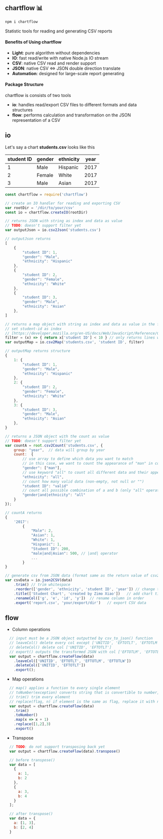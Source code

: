 ## chartflow 📊

```sh
npm i chartflow
```

Statistic tools for reading and generating CSV reports

#### Benefits of Using chartflow
- **Light**: pure algorithm without dependencies
- **IO**: fast read/write with native Node.js IO stream
- **CSV**: native CSV read and render support
- **JSON**: native CSV <=> JSON double direction translate
- **Automation**: designed for large-scale report generating

#### Package Structure
chartflow is consists of two tools
- **io**: handles read/export CSV files to different formats and data structures
- **flow**: performs calculation and transformation on the JSON representation of a CSV 

## io

Let's say a chart **students.csv** looks like this

| student ID | gender | ethnicity | year |
| ---------- | ------ | --------- | ---- |
| 1          | Male   | Hispanic  | 2017 |
| 2          | Female | White     | 2017 |
| 3          | Male   | Asian     | 2017 |


```js
const chartflow = require('chartflow')

// create an IO handler for reading and exporting CSV
var rootDir = '/dir/to/your/csv'
const io = chartflow.createIO(rootDir)

// returns JSON with string as index and data as value
// TODO: doesn't support filter yet
var outputJson = io.csv2Json('students.csv')

// outputJson returns
[
    {
        "student ID": 1,
        "gender": "Male",
        "ethnicity": "Hispanic"
    },
    {
        "student ID": 2,
        "gender": "Female",
        "ethnicity": "White"
    },
    {
        "student ID": 3,
        "gender": "Male",
        "ethnicity": "Asian"
    },
]

// returns a map object with string as index and data as value in the form of JSON
// set student-id as index
// [https://developer.mozilla.org/en-US/docs/Web/JavaScript/Reference/Global_Objects/Map]
filter = (x) => { return x['student ID'] < 10 } // only returns lines when student ID is lesser than 10
var outputMap = io.csv2Map('students.csv', 'student ID', filter)

// outputMap returns structure
{
    1: {
        "student ID": 1,
        "gender": "Male",
        "ethnicity": "Hispanic"
    },
    2: {
        "student ID": 2,
        "gender": "Female",
        "ethnicity": "White"
    },
    3: {
        "student ID": 3,
        "gender": "Male",
        "ethnicity": "Asian"
    },
}

// returns a JSON object with the count as value
// TODO: doesn't support filter yet
var countA = root.csv2Count('students.csv', {
    group: "year",  // data will group by year
    count:  {
        // use array to define which data you want to match
        // in this case, we want to count the appearance of "man" in col "gender"
        "gender": ["man"],
        // use keyword "all" to count all different data and their appearance
        "ethnicity": "all",
        // count how many valid data (non-empty, not null or "")
        "student ID": "valid"
        // count all possible combination of a and b (only "all" operation is supported)
        "gender|and|ethnicity": "all"
    }
});

// countA returns
{
    '2017':
        {
            "Male": 2,
            "Asian": 1,
            "White": 1,
            "Hispanic": 1,
            "Student ID": 200,
            "male|and|Asian": 500, // |and| operator
            ...
        }
}

// generate csv from JSON data (format same as the return value of csv2Json)
var csvData = io.json2CSV(data)
    .trim() // trim whitespace
    .reorder(['gender', 'ethnicity', 'student ID', 'year']) // change the order of columns
    .title(['Student Chart', 'created by Zimo Xiao'])   // add chart title
    .renameCol(['g', 'e', 'id', 'y'])  // rename column in order
    .export('report.csv', 'your/export/dir')   // export CSV data
```

## flow

-   Column operations

```JavaScript
  // input must be a JSON object outputted by csv_to_json() function
  // leaveCol() delete every col except ['UNITID', 'EFTOTLT', 'EFTOTLM', 'EFTOTLW']
  // deleteCol() delete col ['UNITID', 'EFTOTLT']
  // export() outputs the transformed JSON with col ['EFTOTLM', 'EFTOTLW']
  var output = chartflow.createFlow(data)
    .leaveCol(['UNITID', 'EFTOTLT', 'EFTOTLM', 'EFTOTLW'])
    .deleteCol(['UNITID', 'EFTOTLT'])
    .export();
```

-   Map operations

```JavaScript
  // map() applies a function to every single element
  // toNumber(exception) converts string that is convertible to number, else replace non-convertible with exception
  // trim() trim every element
  // replace(flag, n) if element is the same as flag, replace it with n
  var output = chartflow.createFlow(data)
    .trim()
    .toNumber()
    .map(x => x + 1)
    .replace([1,2],3)
    .export()
```

-   Transpose

```JavaScript
  // TODO: do not support transposing back yet
  var output = chartflow.createFlow(data).transpose()

  // before transpose()
  var data = [
    {
      a: 1,
      b: 2
    },
    {
      a: 3,
      b: 4
    }
  ];

  // after transpose()
  var data = {
    a: [1, 3],
    b: [2, 4]
  }
```
